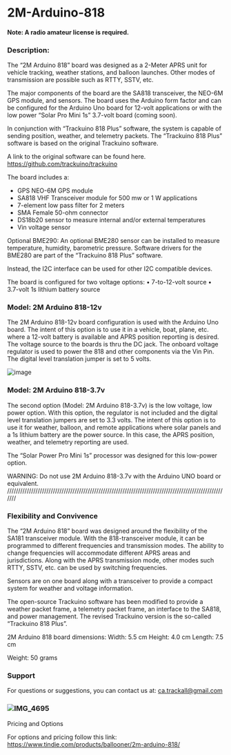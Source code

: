 # 2M-Arduino-818


#### Note: A radio amateur license is required.

### Description:

The “2M Arduino 818” board was designed as a 2-Meter APRS unit for vehicle tracking, weather stations, and balloon launches. Other modes of transmission are possible such as RTTY, SSTV, etc.  

The major components of the board are the SA818 transceiver, the NEO-6M GPS module, and sensors. The board uses the Arduino form factor and can be configured for the Arduino Uno board for 12-volt applications or with the low power “Solar Pro Mini 1s” 3.7-volt board (coming soon). 

In conjunction with “Trackuino 818 Plus” software, the system is capable of sending position, weather, and telemetry packets. The “Trackuino 818 Plus” software is based on the original Trackuino software.

A link to the original software can be found here. 
https://github.com/trackuino/trackuino

The board includes a:

-	GPS NEO-6M GPS module
-	SA818 VHF Transceiver module for 500 mw or 1 W applications
-	7-element low pass filter for 2 meters
-	SMA Female 50-ohm connector
-	DS18b20 sensor to measure internal and/or external temperatures
-	Vin voltage sensor


Optional BME290: 
An optional BME280 sensor can be installed to measure temperature, humidity, barometric pressure. Software drivers for the BME280 are part of the “Trackuino 818 Plus” software.

Instead, the I2C interface can be used for other I2C compatible devices.

The board is configured for two voltage options:
•	7-to-12-volt source 
•	3.7-volt 1s lithium battery source


### Model: 2M Arduino 818-12v

The 2M Arduino 818-12v board configuration is used with the Arduino Uno board. The intent of this option is to use it in a vehicle, boat, plane, etc. where a 12-volt battery is available and APRS position reporting is desired.  The voltage source to the boards is thru the DC jack. The onboard voltage regulator is used to power the 818 and other components via the Vin Pin. The digital level translation jumper is set to 5 volts.  

 
![image](https://user-images.githubusercontent.com/32202796/119375562-2f43c500-bc78-11eb-90f3-e60b64849ac1.png)


### Model: 2M Arduino 818-3.7v

The second option (Model: 2M Arduino 818-3.7v) is the low voltage, low power option. With this option, the regulator is not included and the digital level translation jumpers are set to 3.3 volts. The intent of this option is to use it for weather, balloon, and remote applications where solar panels and a 1s lithium battery are the power source. In this case, the APRS position, weather, and telemetry reporting are used.  

The “Solar Power Pro Mini 1s” processor was designed for this low-power option. 

WARNING: Do not use 2M Arduino 818-3.7v with the Arduino UNO board or equivalent.
///////////////////////////////////////////////////////////////////////////////////////////////////////

### Flexibility and Convivence

The “2M Arduino 818” board was designed around the flexibility of the SA181 transceiver module. With the 818-transceiver module, it can be programmed to different frequencies and transmission modes. The ability to change frequencies will accommodate different APRS areas and jurisdictions.  Along with the APRS transmission mode, other modes such RTTY, SSTV, etc. can be used by switching frequencies. 

Sensors are on one board along with a transceiver to provide a compact system for weather and voltage information.

The open-source Trackuino software has been modified to provide a weather packet frame, a telemetry packet frame, an interface to the SA818, and power management. The revised Trackuino version is the so-called “Trackuino 818 Plus”.

2M Arduino 818 board dimensions:
Width:  5.5 cm
Height:  4.0 cm
Length: 7.5 cm

Weight: 50 grams

### Support

For questions or suggestions, you can contact us at:  ca.trackall@gmail.com

### ![IMG_4695](https://user-images.githubusercontent.com/32202796/119374999-84330b80-bc77-11eb-917f-2f22f6777613.JPG)
Pricing and Options

For options and pricing follow this link:
https://www.tindie.com/products/ballooner/2m-arduino-818/





